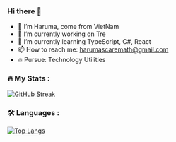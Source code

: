 ### Hi there 👋
- 👋 I’m Haruma, come from VietNam
- 🔭 I’m currently working on Tre
- 🌱 I’m currently learning TypeScript, C#, React
- 📫 How to reach me: harumascaremath@gmail.com
- 🔥 Pursue: Technology Utilities
### :fire: My Stats :
[![GitHub Streak](http://github-readme-streak-stats.herokuapp.com?user=Tre-VN&theme=dark&background=000000)](https://git.io/streak-stats)
### :hammer_and_wrench: Languages :
[![Top Langs](https://github-readme-stats.vercel.app/api/top-langs/?username=your-github-username&layout=compact&theme=vision-friendly-dark)](https://github.com/anuraghazra/github-readme-stats)
